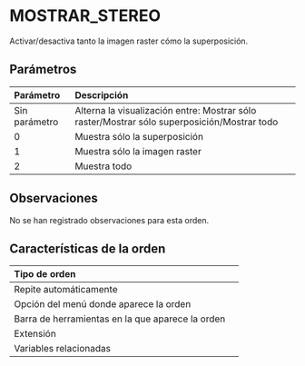 # MOSTRAR\_STEREO

Activar/desactiva tanto la imagen raster cómo la superposición.

## Parámetros

| Parámetro | Descripción |
| :--- | :--- |
| Sin parámetro | Alterna la visualización entre: Mostrar sólo raster/Mostrar sólo superposición/Mostrar todo |
| 0 | Muestra sólo la superposición |
| 1 | Muestra sólo la imagen raster |
| 2 | Muestra todo |

## Observaciones

No se han registrado observaciones para esta orden.

## Características de la orden

| Tipo de orden |  |
| :--- | :--- |
| Repite automáticamente |  |
| Opción del menú donde aparece la orden |  |
| Barra de herramientas en la que aparece la orden |  |
| Extensión |  |
| Variables relacionadas |  |

